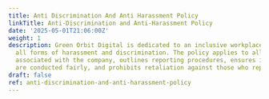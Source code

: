 ```yaml
---
title: Anti Discrimination And Anti Harassment Policy
linkTitle: Anti-Discrimination and Anti-Harassment Policy
date: '2025-05-01T21:06:00Z'
weight: 1
description: Green Orbit Digital is dedicated to an inclusive workplace, prohibiting
  all forms of harassment and discrimination. The policy applies to all individuals
  associated with the company, outlines reporting procedures, ensures investigations
  are conducted fairly, and prohibits retaliation against those who report issues.
draft: false
ref: anti-discrimination-and-anti-harassment-policy
---
```



